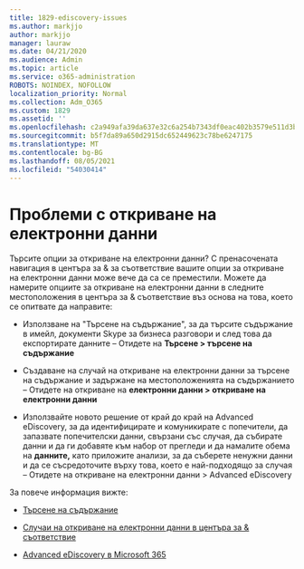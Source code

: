 ```yaml
---
title: 1829-ediscovery-issues
ms.author: markjjo
author: markjjo
manager: lauraw
ms.date: 04/21/2020
ms.audience: Admin
ms.topic: article
ms.service: o365-administration
ROBOTS: NOINDEX, NOFOLLOW
localization_priority: Normal
ms.collection: Adm_O365
ms.custom: 1829
ms.assetid: ''
ms.openlocfilehash: c2a949afa39da637e32c6a254b7343df0eac402b3579e511d3b41e13b2b00bf7
ms.sourcegitcommit: b5f7da89a650d2915dc652449623c78be6247175
ms.translationtype: MT
ms.contentlocale: bg-BG
ms.lasthandoff: 08/05/2021
ms.locfileid: "54030414"
---
```

# <a name="ediscovery-issues"></a>Проблеми с откриване на електронни данни

Търсите опции за откриване на електронни данни? С пренасочената навигация в центъра за & за съответствие вашите опции за откриване на електронни данни може вече да са се преместили.  Можете да намерите опциите за откриване на електронни данни в следните местоположения в центъра за & съответствие въз основа на това, което се опитвате да направите:

- Използване на "Търсене на съдържание", за да търсите съдържание в имейл, документи Skype за бизнеса разговори и след това да експортирате данните – Отидете на **Търсене > търсене на съдържание**

- Създаване на случай на откриване на електронни данни за търсене на съдържание и задържане на местоположенията на съдържанието – Отидете на откриване на **електронни данни > откриване на електронни данни**

- Използвайте новото решение от край до край на Advanced eDiscovery, за да идентифицирате и комуникирате с попечители, да запазвате попечителски данни, свързани със случая, да събирате данни и да ги добавяте към набор от прегледи и да намалите обема на **данните,** като приложите анализи, за да съберете ненужни данни и да се съсредоточите върху това, което е най-подходящо за случая – Отидете на откриване на електронни данни > Advanced eDiscovery

За повече информация вижте:

- [Търсене на съдържание](https://docs.microsoft.com/microsoft-365/compliance/content-search)

- [Случаи на откриване на електронни данни в центъра за & съответствие](https://docs.microsoft.com/microsoft-365/compliance/ediscovery-cases)

- [Advanced eDiscovery в Microsoft 365](https://docs.microsoft.com/microsoft-365/compliance/overview-ediscovery-20)

